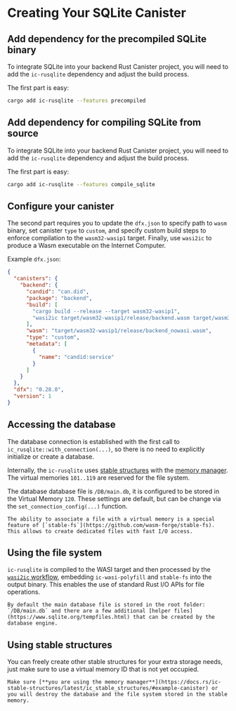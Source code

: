 # Creating Your SQLite Canister

## Add dependency for the precompiled SQLite binary

To integrate SQLite into your backend Rust Canister project, you will need to add the `ic-rusqlite` dependency and adjust the build process.

The first part is easy:
```bash
cargo add ic-rusqlite --features precompiled
```


## Add dependency for compiling SQLite from source

To integrate SQLite into your backend Rust Canister project, you will need to add the `ic-rusqlite` dependency and adjust the build process.

The first part is easy:
```bash
cargo add ic-rusqlite --features compile_sqlite
```

## Configure your canister

The second part requires you to update the `dfx.json` to specify path to `wasm` binary, set canister `type` to `custom`, and 
specify custom build steps to enforce compilation to the `wasm32-wasip1` target.
Finally, use `wasi2ic` to produce a Wasm executable on the Internet Computer.

Example `dfx.json`:
```json
{
  "canisters": {
    "backend": {
      "candid": "can.did",
      "package": "backend",
      "build": [
        "cargo build --release --target wasm32-wasip1",
        "wasi2ic target/wasm32-wasip1/release/backend.wasm target/wasm32-wasip1/release/backend_nowasi.wasm"
      ],
      "wasm": "target/wasm32-wasip1/release/backend_nowasi.wasm",
      "type": "custom",
      "metadata": [
        {
          "name": "candid:service"
        }
      ]
    }
  },
  "dfx": "0.28.0",
  "version": 1
}
```

## Accessing the database

The database connection is established with the first call to `ic_rusqlite::with_connection(...)`, so there is no need to explicitly initialize or create a database.

Internally, the `ic-rusqlite` uses [stable structures](https://dfinity.github.io/stable-structures/) with the [memory manager](https://dfinity.github.io/stable-structures/concepts/memory-manager.html). The virtual memories `101..119` are reserved for the file system.


The database database file is `/DB/main.db`, it is configured to be stored in the Virtual Memory `120`. These settings are default, but can be change via the `set_connection_config(...)` function.

```admonish note
The ability to associate a file with a virtual memory is a special feature of [`stable-fs`](https://github.com/wasm-forge/stable-fs). This allows to create dedicated files with fast I/O access.
```

## Using the file system

`ic-rusqlite` is compiled to the WASI target and then processed by the [`wasi2ic` workflow](https://github.com/wasm-forge/wasi2ic), embedding `ic-wasi-polyfill` and `stable-fs` into the output binary. This enables the use of standard Rust I/O APIs for file operations.

```admonish note
By default the main database file is stored in the root folder: `/DB/main.db` and there are a few additional [helper files](https://www.sqlite.org/tempfiles.html) that can be created by the database engine.
```

## Using stable structures

You can freely create other stable structures for your extra storage needs, just make sure to use a virtual memory ID that is not yet occupied.

```admonish warning title="Use Memory Manager"
Make sure [**you are using the memory manager**](https://docs.rs/ic-stable-structures/latest/ic_stable_structures/#example-canister) or you will destroy the database and the file system stored in the stable memory.
```

